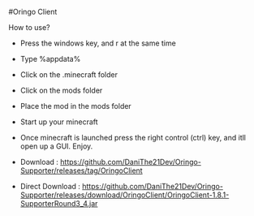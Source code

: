 #Oringo Client


How to use?
- Press the windows key, and r at the same time
- Type %appdata%
- Click on the .minecraft folder
- Click on the mods folder
- Place the mod in the mods folder
- Start up your minecraft

- Once minecraft is launched press the right control (ctrl) key, and itll open up a GUI. Enjoy. 

- Download : https://github.com/DaniThe21Dev/Oringo-Supporter/releases/tag/OringoClient

- Direct Download : https://github.com/DaniThe21Dev/Oringo-Supporter/releases/download/OringoClient/OringoClient-1.8.1-SupporterRound3_4.jar

